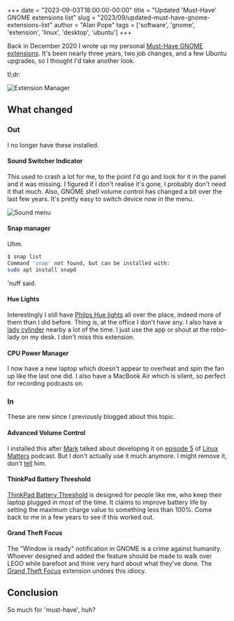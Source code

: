 +++
date = "2023-09-03T18:00:00-00:00"
title = "Updated 'Must-Have' GNOME extensions list"
slug = "2023/09/updated-must-have-gnome-extensions-list"
author = "Alan Pope"
tags = ['software', 'gnome', 'extension', 'linux', 'desktop', 'ubuntu']
+++

Back in December 2020 I wrote up my personal [Must-Have GNOME extensions](/blog/2020/12/my-must-have-gnome-extensions). It's been nearly three years, two job changes, and a few Ubuntu upgrades, so I thought I'd take another look.

tl;dr:

![Extension Manager](/images/2023-09-03/extension-manager.png)

## What changed

### Out

I no longer have these installed.

#### Sound Switcher Indicator

This used to crash a lot for me, to the point I'd go and look for it in the panel and it was missing. I figured if I don't realise it's gone, I probably don't need it that much. Also, GNOME shell volume control has changed a bit over the last few years. It's pretty easy to switch device now in the menu.

![Sound menu](/images/2023-09-03/sound-menu.png)

#### Snap manager

Uhm. 

```bash
$ snap list
Command 'snap' not found, but can be installed with:
sudo apt install snapd
```
'nuff said.

#### Hue Lights

Interestingly I still have [Philps Hue lights](https://geni.us/qmyA2C) all over the place, indeed more of them than I did before. Thing is, at the office I don't have any. I also have a [lady cylinder](https://geni.us/Lndnb) nearby a lot of the time. I just use the app or shout at the robo-lady on my desk. I don't miss this extension.

#### CPU Power Manager

I now have a new laptop which doesn't appear to overheat and spin the fan up like the last one did. I also have a MacBook Air which is silent, so perfect for recording podcasts on.

### In

These are new since I previously blogged about this topic.

#### Advanced Volume Control

I installed this after [Mark](https://linuxmatters.sh/host/mjohnson/) talked about developing it on [episode 5](https://linuxmatters.sh/5/) of [Linux Matters](https://linuxmatters.sh/) podcast. But I don't actually use it much anymore. I might remove it, don't [tell](mailto:show@linuxmatters.sh) him.

#### ThinkPad Battery Threshold

[ThinkPad Battery Threshold](https://extensions.gnome.org/extension/4798/thinkpad-battery-threshold/) is designed for people like me, who keep their laptop plugged in most of the time. It claims to improve battery life by setting the maximum charge value to something less than 100%. Come back to me in a few years to see if this worked out.

#### Grand Theft Focus

The "Window is ready" notification in GNOME is a crime against humanity. Whoever designed and added the feature should be made to walk over LEGO while barefoot and think very hard about what they've done. The [Grand Theft Focus](https://extensions.gnome.org/extension/5410/grand-theft-focus/) extension undoes this idiocy.

## Conclusion

So much for 'must-have', huh?